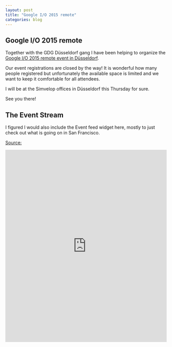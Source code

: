 ```yaml
---
layout: post
title: "Google I/O 2015 remote"
categories: blog
---
```


## Google I/O 2015 remote

Together with the GDG Düsseldorf gang I have been helping to organize the [Google I/O 2015 remote event in Düsseldorf](https://plus.google.com/u/0/events/ce0gksqbf0ck94511sv5sv5hb0g).

Our event registrations are closed by the way! It is wonderful how many people registered but unfortunately the available space is limited and we want to keep it comfortable for all attendees.

I will be at the Simvelop offices in Düsseldorf this Thursday for sure.

See you there!

## The Event Stream

I figured I would also include the Event feed widget here, mostly to just check out what is going on in San Francisco.

[Source:](https://events.google.com/io2015/widget)

<iframe src="https://events.google.com/io2015/embed" style="width:100%;height:600px" frameborder="0" allowfullscreen></iframe>